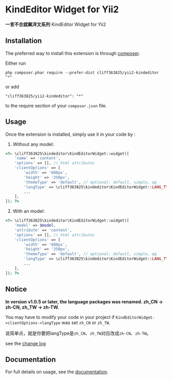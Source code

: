 KindEditor Widget for Yii2
==========================
**一言不合就飙洋文系列**
KindEditor Widget for Yii2

Installation
------------

The preferred way to install this extension is through [composer](http://getcomposer.org/download/).

Either run

```
php composer.phar require --prefer-dist cliff363825/yii2-kindeditor "*"
```

or add

```
"cliff363825/yii2-kindeditor": "*"
```

to the require section of your `composer.json` file.


Usage
-----

Once the extension is installed, simply use it in your code by  :

1) Without any model:

```php
<?= \cliff363825\kindeditor\KindEditorWidget::widget([
    'name' => 'content',
    'options' => [], // html attributes
    'clientOptions' => [
        'width' => '680px',
        'height' => '350px',
        'themeType' => 'default', // optional: default, simple, qq
        'langType' => \cliff363825\kindeditor\KindEditorWidget::LANG_TYPE_ZH_CN, // optional: ar, en, ko, ru, zh-CN, zh-TW
        ...
    ],
]); ?>
```

2) With an model:

```php
<?= \cliff363825\kindeditor\KindEditorWidget::widget([
    'model' => $model,
    'attribute' => 'content',
    'options' => [], // html attributes
    'clientOptions' => [
        'width' => '680px',
        'height' => '350px',
        'themeType' => 'default', // optional: default, simple, qq
        'langType' => \cliff363825\kindeditor\KindEditorWidget::LANG_TYPE_ZH_CN, // optional: ar, en, ko, ru, zh-CN, zh-TW
        ...
    ],
]); ?>
```

Notice
------
**In version v1.0.5 or later, the language packages was renamed. zh_CN -> zh-CN, zh_TW -> zh-TW.**

You may have to modify your code in your project if `KindEditorWidget->clientOptions->langType` was set `zh_CN` or `zh_TW`.

说简单点，就是你要把langType是`zh_CN`、`zh_TW`对应改成`zh-CN`、`zh-TW`。

see the [change log](https://github.com/cliff363825/yii2-kindeditor/blob/master/CHANGELOG.md)

Documentation
-------------
For full details on usage, see the [documentation](http://kindeditor.net/doc.php).